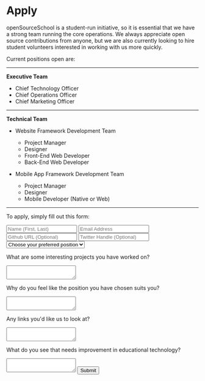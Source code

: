 # Apply

openSourceSchool is a student-run initiative, so it is essential that we have a strong team running the core operations. We always appreciate open source contributions from anyone, but we are also currently looking to hire student volunteers interested in working with us more quickly.


Current positions open are:

---

**Executive Team**

* Chief Technology Officer
* Chief Operations Officer
* Chief Marketing Officer

---

**Technical Team**

* Website Framework Development Team
	* Project Manager
	* Designer
	* Front-End Web Developer
	* Back-End Web Developer

* Mobile App Framework Development Team
	* Project Manager
	* Designer
	* Mobile Developer (Native or Web)

---


To apply, simply fill out this form: 

<form class="apply" action="//api.formspree.com/krishna.dholakiya@gmail.com" method="POST">
	<input type="text" class="m" name="Name" placeholder="Name (First, Last)" required>
	<input type="email" class="m" name="_replyto" placeholder="Email Address" required>
	<input type="text" name="Github" placeholder="Github URL (Optional)">
	<input type="text" name="Twitter" placeholder="Twitter Handle (Optional)">
	<select name="Job">
		<option value="NOPE" selected>Choose your preferred position</option>
		<option value="Chief Technology Officer">CTO</option>
		<option value="Chief Operations Officer">COO</option>
		<option value="Chief Marketing Officer">CMO</option>
		<option value="Project Manager (Web)">Project Manager (Web)</option>
		<option value="Designer (Web)">Designer (Web)</option>
		<option value="Front-End Web Developer">Front-End Web Dev</option>
		<option value="Back-End Web Developer">Back-End Web Dev</option>
		<option value="Project Manager (Mobile)">Project Manager (Mobile)</option>
		<option value="Designer (Mobile)">Designer (Mobile)</option>
		<option value="Mobile Developer">Mobile Dev (Native or Web)</option>
	</select>
	<p>What are some interesting projects you have worked on?</p>
	<textarea name="Projects">
	</textarea>
	<p>Why do you feel like the position you have chosen suits you?</p>
	<textarea name="Position">
	</textarea>
	<p>Any links you'd like us to look at?</p>
	<textarea name="Links">
	</textarea>
	<p>What do you see that needs improvement in educational technology?</p>
	<textarea name="Improvements">
	</textarea>
	<input type="hidden" name="_next" value="http://openSourceSchool.github.io/thanks">
	<input type="submit" value="Submit">
</form>
